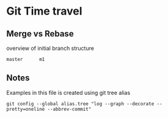 # Git Time travel



## Merge vs Rebase
overview of initial branch  structure
```
master      m1
```
## Notes
Examples in this file is created using git tree alias
```
git config --global alias.tree "log --graph --decorate --pretty=oneline --abbrev-commit"
```
